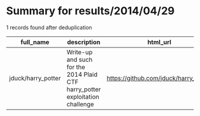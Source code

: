 
# Summary for results/2014/04/29
    
1 records found after deduplication

| full_name | description | html_url | matched_list | matched_count | pushed_at | size | stargazers_count | language | forks_count |
|--------------------|------------------------------------------------------------------------------|---------------------------------------|----------------|-----------------|---------------------------|--------|--------------------|------------|---------------|
| jduck/harry_potter | Write-up and such for the 2014 Plaid CTF harry_potter exploitation challenge | https://github.com/jduck/harry_potter | ['exploit'] | 1 | 2014-04-29 01:43:23+00:00 | 3065 | 9 | nan | 0 |
